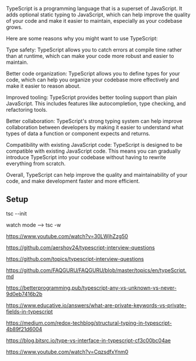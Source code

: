 TypeScript is a programming language that is a superset of JavaScript. It adds optional static typing to JavaScript, which can help improve the quality of your code and make it easier to maintain, especially as your codebase grows.

Here are some reasons why you might want to use TypeScript:

Type safety: TypeScript allows you to catch errors at compile time rather than at runtime, which can make your code more robust and easier to maintain.

Better code organization: TypeScript allows you to define types for your code, which can help you organize your codebase more effectively and make it easier to reason about.

Improved tooling: TypeScript provides better tooling support than plain JavaScript. This includes features like autocompletion, type checking, and refactoring tools.

Better collaboration: TypeScript's strong typing system can help improve collaboration between developers by making it easier to understand what types of data a function or component expects and returns.

Compatibility with existing JavaScript code: TypeScript is designed to be compatible with existing JavaScript code. This means you can gradually introduce TypeScript into your codebase without having to rewrite everything from scratch.

Overall, TypeScript can help improve the quality and maintainability of your code, and make development faster and more efficient.

Setup
-----

tsc --init

watch mode --> tsc -w

https://www.youtube.com/watch?v=30LWjhZzg50

https://github.com/aershov24/typescript-interview-questions

https://github.com/topics/typescript-interview-questions

https://github.com/FAQGURU/FAQGURU/blob/master/topics/en/typeScript.md


https://betterprogramming.pub/typescript-any-vs-unknown-vs-never-9d0eb7416b2b

https://www.educative.io/answers/what-are-private-keywords-vs-private-fields-in-typescript

https://medium.com/redox-techblog/structural-typing-in-typescript-4b89f21d6004

https://blog.bitsrc.io/type-vs-interface-in-typescript-cf3c00bc04ae

https://www.youtube.com/watch?v=CqzsdfxYnm0
